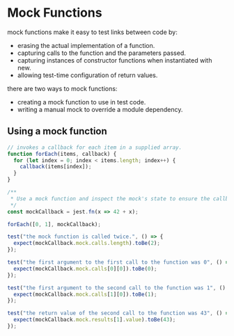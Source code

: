 # Mock Functions

mock functions make it easy to test links between code by:
* erasing the actual implementation of a function.
* capturing calls to the function and the parameters passed.
* capturing instances of constructor functions when instantiated with new.
* allowing test-time configuration of return values.

there are two ways to mock functions:
* creating a mock function to use in test code.
* writing a manual mock to override a module dependency.

## Using a mock function

```javascript
// invokes a callback for each item in a supplied array.
function forEach(items, callback) {
  for (let index = 0; index < items.length; index++) {
    callback(items[index]);
  }
}

/**
 * Use a mock function and inspect the mock's state to ensure the callback is invoked as expected.
 */
const mockCallback = jest.fn(x => 42 + x);

forEach([0, 1], mockCallback);

test("the mock function is called twice.", () => {
  expect(mockCallback.mock.calls.length).toBe(2);
});

test("the first argument to the first call to the function was 0", () => {
  expect(mockCallback.mock.calls[0][0]).toBe(0);
});

test("the first argument to the second call to the function was 1", () => {
  expect(mockCallback.mock.calls[1][0]).toBe(1);
});

test("the return value of the second call to the function was 43", () => {
  expect(mockCallback.mock.results[1].value).toBe(43);
});

```
